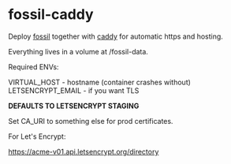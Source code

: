 # fossil-caddy

Deploy [fossil](https://fossil-scm.org/) together with [caddy](https://cadyserver.com)
for automatic https and hosting.

Everything lives in a volume at /fossil-data.

Required ENVs:

VIRTUAL_HOST - hostname (container crashes without)
LETSENCRYPT_EMAIL - if you want TLS

**DEFAULTS TO LETSENCRYPT STAGING**

Set CA_URI to something else for prod certificates.

For Let's Encrypt:

https://acme-v01.api.letsencrypt.org/directory